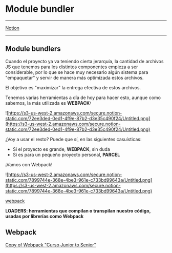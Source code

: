 # Module bundler
---

[Notion](https://www.notion.so/jlaguilargomezdevelop/Module-Bundler-cc8505c049344fc1b57da172c1e56011)

---
## Module bundlers

Cuando el proyecto ya va teniendo cierta jerarquía, la cantidad de archivos JS que tenemos para los distintos componentes empieza a ser considerable, por lo que se hace muy necesario algún sistema para "empaquetar" y servir de manera más optimizada estos archivos.

El objetivo es "maximizar" la entrega efectiva de estos archivos.

Tenemos varias herramientas a día de hoy para hacer esto, aunque como sabemos, la más utilizada es **WEBPACK:**

![https://s3-us-west-2.amazonaws.com/secure.notion-static.com/72ee3ded-0ed1-4f9e-87b2-d3e35c490f24/Untitled.png](https://s3-us-west-2.amazonaws.com/secure.notion-static.com/72ee3ded-0ed1-4f9e-87b2-d3e35c490f24/Untitled.png)

¿Voy a usar el resto? Puede que sí, en las siguientes casuísticas:

- Si el proyecto es grande, **WEBPACK**, sin duda
- Si es para un pequeño proyecto personal, **PARCEL**

¡Vamos con Webpack!

![https://s3-us-west-2.amazonaws.com/secure.notion-static.com/7899744e-368e-4be3-961e-c733bd99643a/Untitled.png](https://s3-us-west-2.amazonaws.com/secure.notion-static.com/7899744e-368e-4be3-961e-c733bd99643a/Untitled.png)

[webpack](https://webpack.js.org/)

**LOADERS: herramientas que compilan o transpilan nuestro código, usadas por librerías como Webpack**

## Webpack

[Copy of Webpack "Curso Junior to Senior"](https://www.notion.so/Copy-of-Webpack-Curso-Junior-to-Senior-3cf68dc30db54917863cac2eb9942a23)
